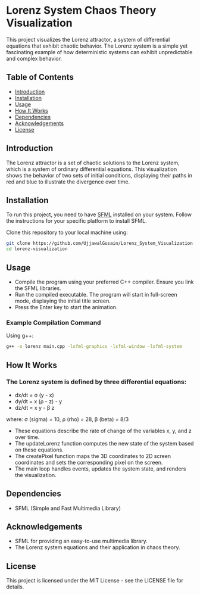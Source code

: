 # Lorenz System Chaos Theory Visualization

This project visualizes the Lorenz attractor, a system of differential equations that exhibit chaotic behavior. The Lorenz system is a simple yet fascinating example of how deterministic systems can exhibit unpredictable and complex behavior.

## Table of Contents
- [Introduction](#introduction)
- [Installation](#installation)
- [Usage](#usage)
- [How It Works](#how-it-works)
- [Dependencies](#dependencies)
- [Acknowledgements](#acknowledgements)
- [License](#license)

## Introduction

The Lorenz attractor is a set of chaotic solutions to the Lorenz system, which is a system of ordinary differential equations. This visualization shows the behavior of two sets of initial conditions, displaying their paths in red and blue to illustrate the divergence over time.

## Installation

To run this project, you need to have [SFML](https://www.sfml-dev.org/) installed on your system. Follow the instructions for your specific platform to install SFML.

Clone this repository to your local machine using:
```sh
git clone https://github.com/UjjawalGusain/Lorenz_System_Visualization.git
cd lorenz-visualization
```

## Usage

- Compile the program using your preferred C++ compiler. Ensure you link the SFML libraries.
- Run the compiled executable. The program will start in full-screen mode, displaying the initial title screen.
- Press the Enter key to start the animation.

### Example Compilation Command
Using g++:
```sh
g++ -o lorenz main.cpp -lsfml-graphics -lsfml-window -lsfml-system
```

## How It Works

### The Lorenz system is defined by three differential equations:
  - dx/dt = σ (y - x)
  - dy/dt = x (ρ - z) - y
  - dz/dt = x y - β z
    
  where:
σ (sigma) = 10, 
ρ (rho) = 28,
β (beta) = 8/3

- These equations describe the rate of change of the variables x, y, and z over time.
- The updateLorenz function computes the new state of the system based on these equations.
- The createPixel function maps the 3D coordinates to 2D screen coordinates and sets the corresponding pixel on the screen.
- The main loop handles events, updates the system state, and renders the visualization.

## Dependencies
- SFML (Simple and Fast Multimedia Library)

## Acknowledgements
- SFML for providing an easy-to-use multimedia library.
- The Lorenz system equations and their application in chaos theory.

## License
This project is licensed under the MIT License - see the LICENSE file for details.
